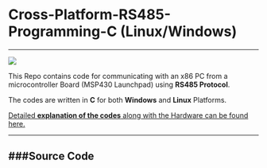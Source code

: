 # Cross-Platform-RS485-Programming-C (Linux/Windows)
------------------------------------------------------------------------------------------------

<img src ="http://s25.postimg.org/miw3bhv33/launchpad_interface_usb2serial.jpg"/>

This Repo contains code for communicating with an x86 PC from a microcontroller Board (MSP430 Launchpad) using **RS485 Protocol**.

The codes are written in **C** for both **Windows** and **Linux** Platforms.

<a href="http://xanthium.in/Cross-Platform-RS485-Communication-using-USB-to-RS485-converter"> Detailed **explanation of the codes** along with the Hardware can be found here.</a>

--------------------------------------------------------------------------------------------------------------------------
###Source Code 
--------------------------------------------------------------------------------------------------------------------------

